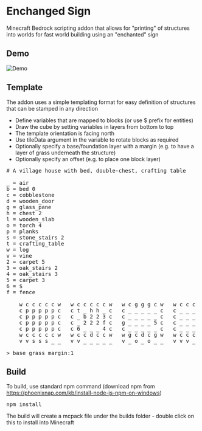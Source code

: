 # Enchanged Sign
Minecraft Bedrock scripting addon that allows for "printing" of structures into worlds for fast world building using an "enchanted" sign

## Demo

![Demo](demo.gif)

## Template

The addon uses a simple templating format for easy definition of structures that can be stamped in any direction
* Define variables that are mapped to blocks (or use $ prefix for entities)
* Draw the cube by setting variables in layers from bottom to top
* The template orientation is facing north
* Use tileData argument in the variable to rotate blocks as required
* Optionally specify a base/foundation layer with a margin (e.g. to have a layer of grass underneath the structure)
* Optionally specify an offset (e.g. to place one block layer)

<pre>
# A village house with bed, double-chest, crafting table

_ = air
b = bed 0
c = cobblestone
d = wooden_door
g = glass_pane
h = chest 2
l = wooden_slab
o = torch 4
p = planks
s = stone_stairs 2
t = crafting_table
w = log
v = vine
2 = carpet 5
3 = oak_stairs 2
4 = oak_stairs 3
5 = carpet 3
6 = $
f = fence

    w c c c c c w   w c c c c c w   w c g g g c w   w c c c c c w   w p p p p p w   _ l p p p l _   _ _ _ l _ _ _ 
    c p p p p p c   c t _ h h _ c   c _ _ _ _ _ c   c _ _ _ _ _ c   p p p p p p p   _ l p p p l _   _ _ _ l _ _ _ 
    c p p p p p c   c _ b 2 2 3 c   c _ _ _ _ _ c   c _ _ _ _ _ c   p p p p p p p   _ l p p p l _   _ _ _ l _ _ _ 
    c p p p p p c   c _ 2 2 2 f c   g _ _ _ _ 5 c   c _ _ _ _ _ c   p p p p p p p   _ l p p p l _   _ _ _ l _ _ _ 
    c p p p p p c   c 6 _ _ _ 4 c   c _ _ _ _ _ c   c _ _ _ _ _ c   p p p p p p p   _ l p p p l _   _ _ _ l _ _ _ 
    w c c c c c w   w c c d c c w   w g c d c g w   w c c c c c w   w p p g p p w   _ l p p p l _   _ _ _ l _ _ _ 
    v v s s s _ _   v v _ _ _ _ _   v _ o _ o _ _   v v v _ _ _ _   _ v v _ _ _ _   _ _ v _ _ _ _   _ _ _ _ _ _ _

> base grass margin:1
</pre>

## Build

To build, use standard npm command (download npm from https://phoenixnap.com/kb/install-node-js-npm-on-windows)

<pre>
npm install
</pre>

The build will create a mcpack file under the builds folder - double click on this to install into Minecraft
